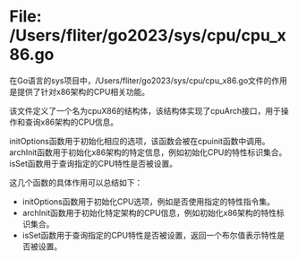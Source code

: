 # File: /Users/fliter/go2023/sys/cpu/cpu_x86.go

在Go语言的sys项目中，/Users/fliter/go2023/sys/cpu/cpu_x86.go文件的作用是提供了针对x86架构的CPU相关功能。

该文件定义了一个名为cpuX86的结构体，该结构体实现了cpuArch接口，用于操作和查询x86架构的CPU信息。

initOptions函数用于初始化相应的选项，该函数会被在cpuinit函数中调用。archInit函数用于初始化x86架构的特定信息，例如初始化CPU的特性标识集合。isSet函数用于查询指定的CPU特性是否被设置。

这几个函数的具体作用可以总结如下：
- initOptions函数用于初始化CPU选项，例如是否使用指定的特性指令集。
- archInit函数用于初始化特定架构的CPU信息，例如初始化x86架构的特性标识集合。
- isSet函数用于查询指定的CPU特性是否被设置，返回一个布尔值表示特性是否被设置。

